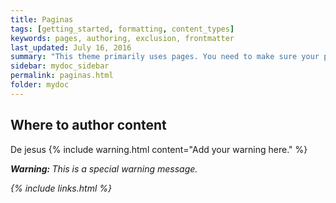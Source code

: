 ```yaml
---
title: Paginas
tags: [getting_started, formatting, content_types]
keywords: pages, authoring, exclusion, frontmatter
last_updated: July 16, 2016
summary: "This theme primarily uses pages. You need to make sure your pages have the appropriate frontmatter. One frontmatter tag your users might find helpful is the summary tag. This functions similar in purpose to the shortdesc element in DITA."
sidebar: mydoc_sidebar
permalink: paginas.html
folder: mydoc
---
```


## Where to author content
De jesus
{% include warning.html content="Add your warning here." %}


<i class="fa fa-camera-retro fa-lg">
 <div class="alert alert-danger" role="alert"><i class="fa fa-exclamation-circle"></i> <b>Warning: </b>This is a special warning message.


  
  {% include links.html %}
